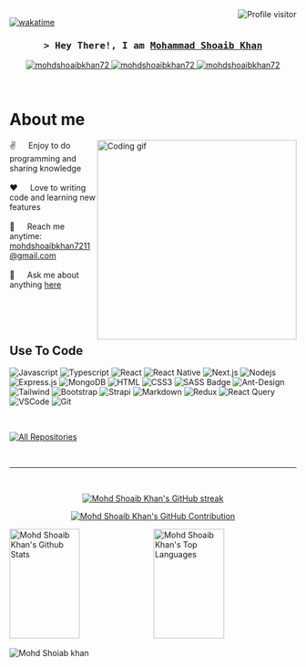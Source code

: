 
<a href="https://komarev.com/ghpvc/?username=mohdshoaibkhan72">
  <img align="right" src="https://komarev.com/ghpvc/?username=mohdshoaibkhan72&label=Visitors&color=0e75b6&style=flat" alt="Profile visitor" />
</a>


[![wakatime](https://wakatime.com/badge/user/eebb3dd8-d9b2-40de-9b88-6fd6cac99dbc.svg)](https://wakatime.com/@eebb3dd8-d9b2-40de-9b88-6fd6cac99dbc)

<!-- Intro  -->
<h3 align="center">
        <samp>&gt; Hey There!, I am
                <b><a target="_blank" href="https://mohdshoaibkhan72.com">Mohammad Shoaib Khan</a></b>
        </samp>
</h3>




<p align="center">
 <a href="https://mohdshoaibkhan72.github.io/Portfolio-Resposive-/#home" target="blank">
  <img src="https://img.shields.io/badge/Website-DC143C?style=for-the-badge&logo=medium&logoColor=white" alt="mohdshoaibkhan72" />
 </a>
 <a href="https://www.linkedin.com/in/shoaib72/" target="_blank">
  <img src="https://img.shields.io/badge/LinkedIn-0077B5?style=for-the-badge&logo=linkedin&logoColor=white" alt="mohdshoaibkhan72"/>
 </a>
 <!-- <a href="https://dev.to/mohdshoaibkhan72" target="_blank">
  <img src="https://img.shields.io/badge/dev.to-0A0A0A?style=for-the-badge&logo=dev.to&logoColor=white" alt="mohdshoaibkhan72" />
 </a> -->

 <a href="https://www.instagram.com/mohammad_shoaibkhan11?igsh=NWRpNXZyd3dhNmYy" target="_blank">
  <img src="https://img.shields.io/badge/Instagram-fe4164?style=for-the-badge&logo=instagram&logoColor=white" alt="mohdshoaibkhan72" />
 </a> 
 
</p>
<br />

<!-- About Section -->
 # About me
 
<p>
 <img align="right" width="350" src="/assets/programmer.gif" alt="Coding gif" />
  
 ✌️ &emsp; Enjoy to do programming and sharing knowledge <br/><br/>
 ❤️ &emsp; Love to writing code and learning new features<br/><br/>
 📧 &emsp; Reach me anytime: mohdshoaibkhan7211@gmail.com<br/><br/>
 💬 &emsp; Ask me about anything [here](https://github.com/mohdshoaibkhan72/mohdshoaibkhan72/issues)

</p>

<br/>
<br/>
<br/>

## Use To Code

![Javascript](https://img.shields.io/badge/Javascript-F0DB4F?style=for-the-badge&labelColor=black&logo=javascript&logoColor=F0DB4F)
![Typescript](https://img.shields.io/badge/Typescript-007acc?style=for-the-badge&labelColor=black&logo=typescript&logoColor=007acc)
![React](https://img.shields.io/badge/-React-61DBFB?style=for-the-badge&labelColor=black&logo=react&logoColor=61DBFB)
![React Native](https://img.shields.io/badge/React_Native-20232A?style=for-the-badge&logo=react&logoColor=61DAFB)
![Next.js](https://img.shields.io/badge/next.js-000000?style=for-the-badge&logo=nextdotjs&logoColor=white)
![Nodejs](https://img.shields.io/badge/Nodejs-3C873A?style=for-the-badge&labelColor=black&logo=node.js&logoColor=3C873A)
![Express.js](https://img.shields.io/badge/Express.js-000000?style=for-the-badge&logo=express&logoColor=white)
![MongoDB](https://img.shields.io/badge/MongoDB-4EA94B?style=for-the-badge&logo=mongodb&logoColor=white)
![HTML](https://img.shields.io/badge/HTML5-E34F26?style=for-the-badge&logo=html5&logoColor=white)
![CSS3](https://img.shields.io/badge/CSS3-1572B6?style=for-the-badge&logo=css3&logoColor=white)
![SASS Badge](https://img.shields.io/badge/Sass-CC6699?style=for-the-badge&logo=sass&logoColor=white)
![Ant-Design](https://img.shields.io/badge/AntDesign-0170FE?style=for-the-badge&logo=antdesign&logoColor=white)
![Tailwind](https://img.shields.io/badge/Tailwind_CSS-092749?style=for-the-badge&logo=tailwindcss&logoColor=06B6D4&labelColor=000000)
![Bootstrap](https://img.shields.io/badge/Bootstrap-563D7C?style=for-the-badge&logo=bootstrap&logoColor=white)
![Strapi](https://img.shields.io/badge/strapi-2E7EEA?style=for-the-badge&logo=strapi&logoColor=white)
![Markdown](https://img.shields.io/badge/Markdown-000000?style=for-the-badge&logo=markdown&logoColor=white)
![Redux](https://img.shields.io/badge/Redux-593D88?style=for-the-badge&logo=redux&logoColor=white)
![React Query](https://img.shields.io/badge/-React_Query-FF4154?style=for-the-badge&logo=react%20query&logoColor=white)
![VSCode](https://img.shields.io/badge/Visual_Studio-0078d7?style=for-the-badge&logo=visual%20studio&logoColor=white)
![Git](https://img.shields.io/badge/Git-F05032?style=for-the-badge&logo=git&logoColor=white)

<br/>



<p align="left">
  <a href="https://github.com/mohdshoaibkhan72?tab=repositories" target="_blank"><img alt="All Repositories" title="All Repositories" src="https://img.shields.io/badge/-All%20Repos-2962FF?style=for-the-badge&logo=koding&logoColor=white"/></a>
</p>

<br/>
<hr/>
<br/>

<p align="center">
  <a href="https://github.com/mohdshoaibkhan72">
    <img src="https://github-readme-streak-stats.herokuapp.com/?user=mohdshoaibkhan72&theme=radical&border=7F3FBF&background=0D1117" alt="Mohd Shoaib Khan's GitHub streak"/>
  </a>
</p>

<p align="center">
  <a href="https://github.com/mohdshoaibkhan72">
    <img src="https://github-profile-summary-cards.vercel.app/api/cards/profile-details?username=mohdshoaibkhan72&theme=radical" alt="Mohd Shoaib Khan's GitHub Contribution"/>
  </a>
</p>

<a> 
    <a href="https://github.com/mohdshoaibkhan72"><img alt="Mohd Shoaib Khan's Github Stats" src="https://denvercoder1-github-readme-stats.vercel.app/api?username=mohdshoaibkhan72&show_icons=true&count_private=true&theme=react&border_color=7F3FBF&bg_color=0D1117&title_color=F85D7F&icon_color=F8D866" height="192px" width="49.5%"/></a>
  <a href="https://github.com/mohdshoaibkhan72"><img alt="Mohd Shoaib Khan's Top Languages" src="https://denvercoder1-github-readme-stats.vercel.app/api/top-langs/?username=mohdshoaibkhan72&langs_count=8&layout=compact&theme=react&border_color=7F3FBF&bg_color=0D1117&title_color=F85D7F&icon_color=F8D866" height="192px" width="49.5%"/></a>
  <br/>
</a>


![Mohd Shoiab khan](https://github-readme-activity-graph.vercel.app/graph?username=mohdshoaibkhan72&custom_title=Mohd%20Shoaib%20Khan's%20GitHub%20Activity%20Graph&bg_color=0D1117&color=7F3FBF&line=7F3FBF&point=7F3FBF&area_color=FFFFFF&title_color=FFFFFF&area=true)
